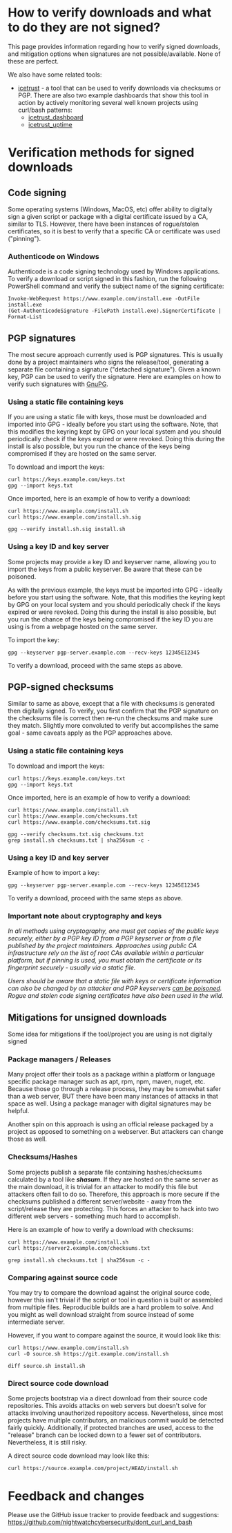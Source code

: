 # How to verify downloads and what to do they are not signed?
This page provides information regarding how to verify signed downloads, and mitigation options when signatures
are not possible/available. None of these are perfect.

We also have some related tools:
- [icetrust](https://github.com/nightwatchcybersecurity/icetrust) - a tool
  that can be used to verify downloads via checksums or PGP. There are also two
  example dashboards that show this tool in action by actively monitoring 
  several well known projects using curl/bash patterns:
    * [icetrust_dashboard](https://icetrust_dashboard.nightwatchcybersecurity.com/)
    * [icetrust_uptime](https://icetrust_uptime.nightwatchcybersecurity.com/)

# Verification methods for signed downloads
## Code signing
Some operating systems (Windows, MacOS, etc) offer ability to digitally sign a given script or package with
a digital certificate issued by a CA, similar to TLS. However, there have been instances of 
rogue/stolen certificates, so it is best to verify that a specific CA or certificate was used ("pinning").

### Authenticode on Windows
Authenticode is a code signing technology used by Windows applications. To verify a download or script signed
in this fashion, run the following PowerShell command and verify the subject name of the signing certificate:
```
Invoke-WebRequest https://www.example.com/install.exe -OutFile install.exe
(Get-AuthenticodeSignature -FilePath install.exe).SignerCertificate | Format-List
```

## PGP signatures
The most secure approach currently used is PGP signatures. This is usually done by a project maintainers who signs
the release/tool, generating a separate file containing a signature ("detached signature"). Given a known key,
PGP can be used to verify the signature. Here are examples on how to verify such signatures
with [GnuPG](https://www.gnupg.org/).

### Using a static file containing keys
If you are using a static file with keys, those must be downloaded and imported into GPG - ideally before
you start using the software. Note, that this modifies the keyring kept by GPG on your local system and you should
periodically check if the keys expired or were revoked. Doing this during the install is also possible, but you
run the chance of the keys being compromised if they are hosted on the same server.

To download and import the keys:
```
curl https://keys.example.com/keys.txt
gpg --import keys.txt
```

Once imported, here is an example of how to verify a download:
```
curl https://www.example.com/install.sh
curl https://www.example.com/install.sh.sig

gpg --verify install.sh.sig install.sh
```

### Using a key ID and key server
Some projects may provide a key ID and keyserver name, allowing you to import the keys from a public
keyserver. Be aware that these can be poisoned.

As with the previous example, the keys must be imported into GPG - ideally before
you start using the software. Note, that this modifies the keyring kept by GPG on your local system and you should
periodically check if the keys expired or were revoked. Doing this during the install is also possible, but you
run the chance of the keys being compromised if the key ID you are using is from a webpage hosted on the 
same server.

To import the key:
```
gpg --keyserver pgp-server.example.com --recv-keys 12345E12345
```

To verify a download, proceed with the same steps as above.

## PGP-signed checksums
Similar to same as above, except that a file with checksums is generated then digitally signed.
To verify, you first confirm that the PGP signature on the checksums file is correct then re-run
the checksums and make sure they match. Slightly more convoluted to verify but accomplishes
the same goal - same caveats apply as the PGP approaches above.

### Using a static file containing keys

To download and import the keys:
```
curl https://keys.example.com/keys.txt
gpg --import keys.txt
```

Once imported, here is an example of how to verify a download:
```
curl https://www.example.com/install.sh
curl https://www.example.com/checksums.txt
curl https://www.example.com/checksums.txt.sig

gpg --verify checksums.txt.sig checksums.txt
grep install.sh checksums.txt | sha256sum -c -
```

### Using a key ID and key server

Example of how to import a key:
```
gpg --keyserver pgp-server.example.com --recv-keys 12345E12345
```

To verify a download, proceed with the same steps as above.

### Important note about cryptography and keys
_In all methods using cryptography, one must get copies of the public keys securely, either by a PGP key ID from a PGP
keyserver  or from a file published by the project maintainers. Approaches using public CA infrastructure rely
on the list of root CAs available within a particular platform, but if pinning is used, you must obtain
the certificate or its fingerprint securely - usually via a static file._

_Users should be aware that a static file with keys or certificate information can also be changed
by an attacker and PGP 
keyservers [can be poisoned](https://gist.github.com/rjhansen/67ab921ffb4084c865b3618d6955275f). Rogue
and stolen code signing certificates have also been used in the wild._

## Mitigations for unsigned downloads
Some idea for mitigations if the tool/project you are using is not digitally signed

### Package managers / Releases
Many project offer their tools as a package within a platform or language specific package manager
such as apt, rpm, npm, maven, nuget, etc. Because those go through a release process, they may be somewhat safer
than a web server, BUT there have been many instances of attacks in that space as well. Using a package
manager with digital signatures may be helpful.

Another spin on this approach is using an official release packaged by a project as opposed to something on
a webserver. But attackers can change those as well.

### Checksums/Hashes
Some projects publish a separate file containing hashes/checksums calculated by a tool like ***shasum***.
If they are hosted on the same server as the main download, it is trivial for an attacker to modify this file
but attackers often fail to do so. Therefore, this approach is more secure if the checksums published
a different server/website - away from the script/release they are protecting. This forces an attacker to
hack into two different web servers - something much hard to accomplish.

Here is an example of how to verify a download with checksums:
```
curl https://www.example.com/install.sh
curl https://server2.example.com/checksums.txt

grep install.sh checksums.txt | sha256sum -c -
```

### Comparing against source code
You may try to compare the download against the original source code, however this isn't trivial if the script
or tool in question is built or assembled from multiple files. Reproducible builds are a hard problem to solve.
And you might as well download straight from source instead of some intermediate server.

However, if you want to compare against the source, it would look like this:
```
curl https://www.example.com/install.sh
curl -O source.sh https://git.example.com/install.sh

diff source.sh install.sh
```

### Direct source code download
Some projects bootstrap via a direct download from their source code repositories. This avoids attacks on web
servers but doesn't solve for attacks involving unauthorized repository access. Nevertheless, since most
projects have multiple contributors, an malicious commit would be detected  fairly quickly. Additionally,
if protected branches are used, access to the "release" branch can be locked down to a fewer set of contributors.
Nevertheless, it is still risky.

A direct source code download may look like this:
```
curl https://source.example.com/project/HEAD/install.sh
```
     
# Feedback and changes
Please use the GitHub issue tracker to provide feedback and suggestions:
https://github.com/nightwatchcybersecurity/dont_curl_and_bash